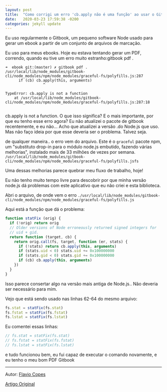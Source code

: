 ```yaml
---
layout: post
title:  "Como corrigi um erro 'cb.apply não é uma função' ao usar o Gitbook"
date:   2020-03-23 17:59:38 -0200
categories: jekyll update
---
```


Eu uso regularmente o Gitbook, um pequeno software Node usado para gerar um ebook a partir de um conjunto de arquivos de marcação.

Eu uso para meus ebooks. Hoje eu estava tentando gerar um PDF, correndo, quando eu tive um erro muito estranho:gitbook pdf .

```
➜  ebook git:(master) ✗ gitbook pdf .
/usr/local/lib/node_modules/gitbook-cli/node_modules/npm/node_modules/graceful-fs/polyfills.js:287
      if (cb) cb.apply(this, arguments)
                 ^

TypeError: cb.apply is not a function
    at /usr/local/lib/node_modules/gitbook-cli/node_modules/npm/node_modules/graceful-fs/polyfills.js:287:18
 
```

cb.apply is not a function. O que isso significa? E o mais importante, por que eu tenho esse erro agora? Eu não atualizei o pacote de gitbook recentemente, e eu não... Acho que atualizei a versão .do Node.js que uso. Mas não faço ideia por que esse deveria ser o problema. Talvez seja.

de qualquer maneira.. o erro vem do arquivo. Este é o ```graceful``` pacote npm, um "substituto drop-in para o módulo node.js embutido, fazendo várias melhorias", instalado mais de 33 milhões de vezes por semana. ```/usr/local/lib/node_modules/gitbook-cli/node_modules/npm/node_modules/graceful-fs/polyfills.jsfs```

Uma dessas melhorias parece quebrar meu fluxo de trabalho, hoje!

Eu não tenho muito tempo livre para descobrir por que minha versão node.js dá problemas com este aplicativo que eu não criei e esta biblioteca.

Abri o arquivo, de onde vem o erro ```./usr/local/lib/node_modules/gitbook-cli/node_modules/npm/node_modules/graceful-fs/polyfills.js```

Aqui está a função que dá o problema:

```js
function statFix (orig) {
  if (!orig) return orig
  // Older versions of Node erroneously returned signed integers for
  // uid + gid.
  return function (target, cb) {
    return orig.call(fs, target, function (er, stats) {
      if (!stats) return cb.apply(this, arguments)
      if (stats.uid < 0) stats.uid += 0x100000000
      if (stats.gid < 0) stats.gid += 0x100000000
      if (cb) cb.apply(this, arguments)
    })
  }
}
```

Isso parece consertar algo na versão mais antiga de Node.js.. Não deveria ser necessário para mim.

Vejo que está sendo usado nas linhas 62-64 do mesmo arquivo:

```js
fs.stat = statFix(fs.stat)
fs.fstat = statFix(fs.fstat)
fs.lstat = statFix(fs.lstat)
```

Eu comentei essas linhas:

```js
// fs.stat = statFix(fs.stat)
// fs.fstat = statFix(fs.fstat)
// fs.lstat = statFix(fs.lstat)
```

e tudo funcionou bem, eu fui capaz de executar o comando novamente, e eu tenho o meu bom PDF Gitbook

---

Autor: [Flavio Copes](https://flaviocopes.com/)

[Artigo Original](https://flaviocopes.com/cb-apply-not-a-function/)

